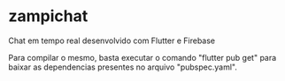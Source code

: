 # zampichat
Chat em tempo real desenvolvido com Flutter e Firebase

Para compilar o mesmo, basta executar o comando "flutter pub get" para baixar as dependencias presentes no arquivo "pubspec.yaml".
